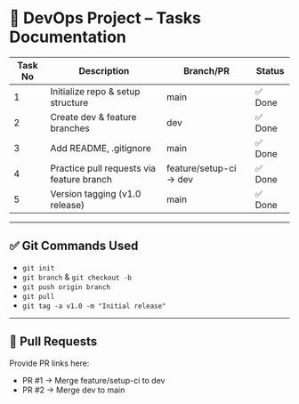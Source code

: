 # 📂 DevOps Project – Tasks Documentation

| Task No | Description | Branch/PR | Status |
|--------|-------------|-----------|--------|
| 1 | Initialize repo & setup structure | main | ✅ Done |
| 2 | Create dev & feature branches | dev | ✅ Done |
| 3 | Add README, .gitignore | main | ✅ Done |
| 4 | Practice pull requests via feature branch | feature/setup-ci → dev | ✅ Done |
| 5 | Version tagging (v1.0 release) | main | ✅ Done |

---

## ✅ Git Commands Used
- `git init`
- `git branch` & `git checkout -b`
- `git push origin branch`
- `git pull`
- `git tag -a v1.0 -m "Initial release"`

---

## 🔗 Pull Requests
Provide PR links here:
- PR #1 → Merge feature/setup-ci to dev
- PR #2 → Merge dev to main
